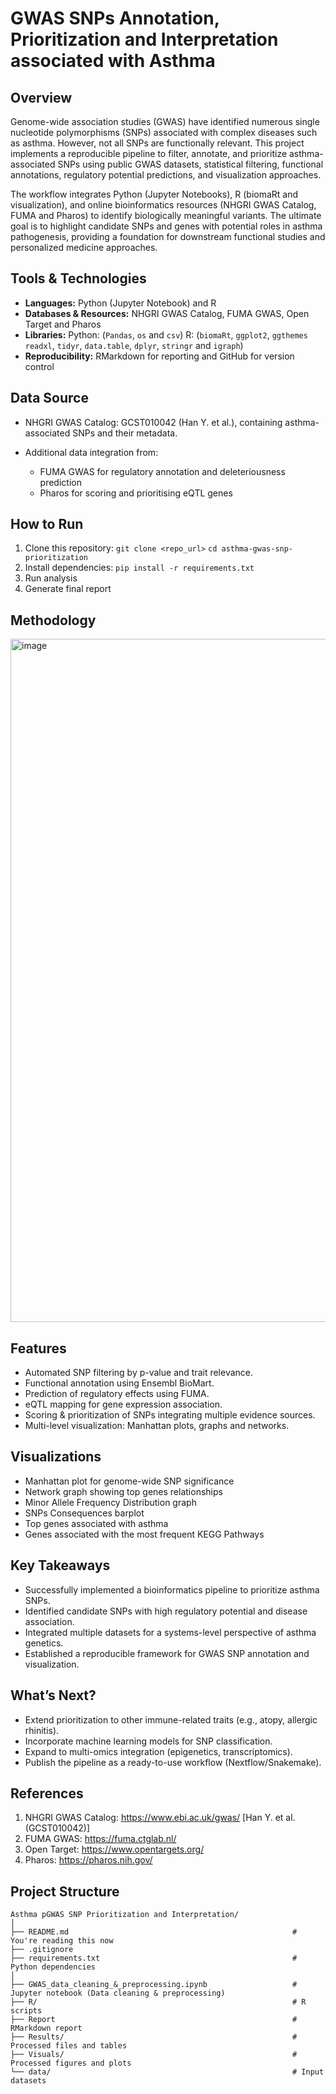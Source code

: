 # GWAS SNPs Annotation, Prioritization and Interpretation associated with Asthma

## Overview

Genome-wide association studies (GWAS) have identified numerous single nucleotide polymorphisms (SNPs) associated with complex diseases such as asthma. However, not all SNPs are functionally relevant. This project implements a reproducible pipeline to filter, annotate, and prioritize asthma-associated SNPs using public GWAS datasets, statistical filtering, functional annotations, regulatory potential predictions, and visualization approaches.

The workflow integrates Python (Jupyter Notebooks), R (biomaRt and visualization), and online bioinformatics resources (NHGRI GWAS Catalog, FUMA and Pharos) to identify biologically meaningful variants. The ultimate goal is to highlight candidate SNPs and genes with potential roles in asthma pathogenesis, providing a foundation for downstream functional studies and personalized medicine approaches.

## Tools & Technologies

- **Languages:** Python (Jupyter Notebook) and R
- **Databases & Resources:** NHGRI GWAS Catalog, FUMA GWAS, Open Target and Pharos 
- **Libraries:**
  Python: (`Pandas`, `os` and `csv`)
  R: (`biomaRt`, `ggplot2`, `ggthemes` `readxl`, `tidyr`, `data.table`, `dplyr`, `stringr` and `igraph`)
- **Reproducibility:** RMarkdown for reporting and GitHub for version control

## Data Source

- NHGRI GWAS Catalog: GCST010042 (Han Y. et al.), containing asthma-associated SNPs and their metadata.

- Additional data integration from:
  - FUMA GWAS for regulatory annotation and deleteriousness prediction
  - Pharos for scoring and prioritising eQTL genes
 
## How to Run

1. Clone this repository: `git clone <repo_url>`
                          `cd asthma-gwas-snp-prioritization`
2. Install dependencies: `pip install -r requirements.txt`
3. Run analysis
4. Generate final report

## Methodology

<img width="802" height="1093" alt="image" src="https://github.com/user-attachments/assets/a2297018-85af-4951-a4fb-e022ade0c5a1" />

## Features

- Automated SNP filtering by p-value and trait relevance.
- Functional annotation using Ensembl BioMart.
- Prediction of regulatory effects using FUMA.
- eQTL mapping for gene expression association.
- Scoring & prioritization of SNPs integrating multiple evidence sources.
- Multi-level visualization: Manhattan plots, graphs and networks.

## Visualizations

* Manhattan plot for genome-wide SNP significance
* Network graph showing top genes relationships
* Minor Allele Frequency Distribution graph
* SNPs Consequences barplot
* Top genes associated with asthma
* Genes associated with the most frequent KEGG Pathways

## Key Takeaways

- Successfully implemented a bioinformatics pipeline to prioritize asthma SNPs.
- Identified candidate SNPs with high regulatory potential and disease association.
- Integrated multiple datasets for a systems-level perspective of asthma genetics.
- Established a reproducible framework for GWAS SNP annotation and visualization.

## What’s Next?

- Extend prioritization to other immune-related traits (e.g., atopy, allergic rhinitis).
- Incorporate machine learning models for SNP classification.
- Expand to multi-omics integration (epigenetics, transcriptomics).
- Publish the pipeline as a ready-to-use workflow (Nextflow/Snakemake).

## References

1. NHGRI GWAS Catalog: https://www.ebi.ac.uk/gwas/ [Han Y. et al. (GCST010042)]
2. FUMA GWAS: https://fuma.ctglab.nl/
3. Open Target: https://www.opentargets.org/
4. Pharos: https://pharos.nih.gov/

## Project Structure

```plaintext
Asthma pGWAS SNP Prioritization and Interpretation/  
│
├── README.md                                                  # You're reading this now  
├── .gitignore  
├── requirements.txt                                           # Python dependencies   
│
├── GWAS_data_cleaning_&_preprocessing.ipynb                   # Jupyter notebook (Data cleaning & preprocessing)  
├── R/                                                         # R scripts  
├── Report                                                     # RMarkdown report   
├── Results/                                                   # Processed files and tables
├── Visuals/                                                   # Processed figures and plots  
└── data/                                                      # Input datasets  
